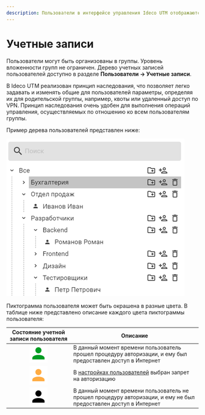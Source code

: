 ```yaml
---
description: Пользователи в интерфейсе управления Ideco UTM отображаются в виде дерева.
---
```


# Учетные записи

Пользователи могут быть организованы в группы. Уровень вложенности групп не ограничен. Дерево учетных записей пользователей доступно в разделе **Пользователи -> Учетные записи**.

В Ideco UTM реализован принцип наследования, что позволяет легко задавать и изменять общие для пользователей параметры, определяя их для родительской группы, например, квоты или удаленный доступ по VPN. Принцип наследования очень удобен для выполнения операций управления, осуществляемых по отношению ко всем пользователям группы.

Пример дерева пользователей представлен ниже:

![](../../../.gitbook/assets/tree.png)

Пиктограмма пользователя может быть окрашена в разные цвета. В таблице ниже представлено описание каждого цвета пиктограммы пользователя:

|                  Состояние учетной записи пользователя                 | Описание                                                                                                          |
| :--------------------------------------------------------------------: | ----------------------------------------------------------------------------------------------------------------- |
|  ![mdiaccountgreen.svg](../../../.gitbook/assets/mdiaccountgreen.svg)  | В данный момент времени пользователь прошел процедуру авторизации, и ему был предоставлен доступ в Интернет       |
| ![mdiaccountyellow.svg](../../../.gitbook/assets/mdiaccountyellow.svg) | В [настройках пользователей](customization-of-users.md) выбран запрет на авторизацию                              |
|       ![mdiaccount.svg](../../../.gitbook/assets/mdiaccount.svg)       | В данный момент времени пользователь не прошел процедуру авторизации, и ему не был предоставлен доступ в Интернет |
